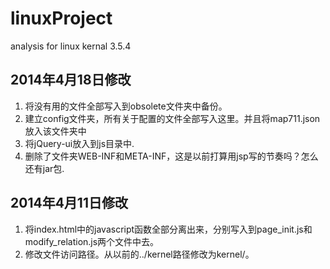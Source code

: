 linuxProject
============

analysis for linux kernal 3.5.4

## 2014年4月18日修改
1. 将没有用的文件全部写入到obsolete文件夹中备份。
2. 建立config文件夹，所有关于配置的文件全部写入这里。并且将map711.json放入该文件夹中
3. 将jQuery-ui放入到js目录中.
4. 删除了文件夹WEB-INF和META-INF，这是以前打算用jsp写的节奏吗？怎么还有jar包.

## 2014年4月11日修改
1. 将index.html中的javascript函数全部分离出来，分别写入到page_init.js和modify_relation.js两个文件中去。
2. 修改文件访问路径。从以前的../kernel路径修改为kernel/。

